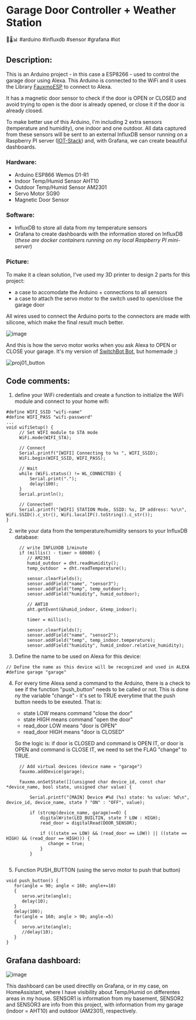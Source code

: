 
# Garage Door Controller + Weather Station
🚪🌡️📊
#arduino #influxdb #sensor #grafana #iot

## Description:

This is an Arduino project - in this case a ESP8266 - used to control the garage door using Alexa. This Arduino is connected to the WiFi and it uses the Library [FauxmoESP](https://bitbucket.org/xoseperez/fauxmoesp/get/master.zip) to connect to Alexa. 

It has a magnetic door sensor to check if the door is OPEN or CLOSED and avoid trying to open is the door is already opened, or close it if the door is already closed.

To make better use of this Arduino, I'm including 2 extra sensors (temperature and humidity), one indoor and one outdoor. All data captured from these sensors will be sent to an external InfluxDB sensor running on a Raspberry PI server ([IOT-Stack](https://sensorsiot.github.io/IOTstack/)) and, with Grafana, we can create beautiful dashboards.

### Hardware:
- Arduino ESP866 Wemos D1-R1
- Indoor Temp/Humid Sensor AHT10
- Outdoor Temp/Humid Sensor AM2301
- Servo Motor SG90
- Magnetic Door Sensor

### Software:
- InfluxDB to store all data from my temperature sensors
- Grafana to create dashboards with the information stored on InfluxDB
(*these are docker containers running on my local Raspberry PI mini-server*)

### Picture:

To make it a clean solution, I've used my 3D printer to design 2 parts for this project: 
- a case to accomodate the Arduino + connections to all sensors 
- a case to attach the servo motor to the switch used to open/close the garage door

All wires used to connect the Arduino ports to the connectors are made with silicone, which make the final result much better.

![image](https://github.com/mmiller1br/mm_projects/assets/32887571/7003a9f9-9f67-45a9-b04f-37178a98c973)

And this is how the servo motor works when you ask Alexa to OPEN or CLOSE your garage. It's my version of [SwitchBot Bot](https://ca.switch-bot.com/collections/all/products/switchbot-bot), but homemade ;)

![proj01_button](https://github.com/mmiller1br/mm_projects/assets/32887571/24ac0c09-0d6c-4017-9777-d695ac67bc46)

## Code comments:

1. define your WiFi credentials and create a function to initialize the WiFi module and connect to your home wifi:
```arduino
#define WIFI_SSID "wifi-name"
#define WIFI_PASS "wifi-password"
...
void wifiSetup() {
     // Set WIFI module to STA mode
     WiFi.mode(WIFI_STA);

     // Connect
     Serial.printf("[WIFI] Connecting to %s ", WIFI_SSID);
     WiFi.begin(WIFI_SSID, WIFI_PASS);

     // Wait
     while (WiFi.status() != WL_CONNECTED) {
         Serial.print(".");
         delay(100);
     }
     Serial.println();

     // Connected!
     Serial.printf("[WIFI] STATION Mode, SSID: %s, IP address: %s\n", WiFi.SSID().c_str(), WiFi.localIP().toString().c_str());
}
```

2. write your data from the temperature/humidity sensors to your InfluxDB database:
```arduino
     // write INFLUXDB 1/minute
     if (millis() - timer > 60000) {      
        // AM2301
        humid_outdoor = dht.readHumidity();
        temp_outdoor  = dht.readTemperature();   

        sensor.clearFields();
        sensor.addField("name", "sensor3");
        sensor.addField("temp", temp_outdoor);
        sensor.addField("humidity", humid_outdoor);

        // AHT10
        aht.getEvent(&humid_indoor, &temp_indoor);

        timer = millis();

        sensor.clearFields();
        sensor.addField("name", "sensor2");
        sensor.addField("temp", temp_indoor.temperature);
        sensor.addField("humidity", humid_indoor.relative_humidity);

```

3. Define the name to be used on Alexa for this device:
```arduino
// Define the name as this device will be recognized and used in ALEXA
#define garage "garage"
```

4. For every time Alexa send a command to the Arduino, there is a check to see if the function "push_button" needs to be called or not. This is done ny the variable "change" - it's set to TRUE everytime that the push button needs to be exeuted. That is:
	- state LOW means command "close the door"
	- state HIGH means command "open the door"
	- read_door LOW means "door is OPEN"
	- read_door HIGH means "door is CLOSED"

	So the logic is: if door is CLOSED and command is OPEN IT, or door is OPEN and command is CLOSE IT, we need to set the FLAG "change" to TRUE.
	
```arduino
     // Add virtual devices (device name = "garage")
     fauxmo.addDevice(garage);

     fauxmo.onSetState([](unsigned char device_id, const char *device_name, bool state, unsigned char value) {

         Serial.printf("[MAIN] Device #%d (%s) state: %s value: %d\n", device_id, device_name, state ? "ON" : "OFF", value);  
          
         if (strcmp(device_name, garage)==0) {
             digitalWrite(LED_BUILTIN, state ? LOW : HIGH);
             read_door = digitalRead(DOOR_SENSOR);
             
             if (((state == LOW) && (read_door == LOW)) || ((state == HIGH) && (read_door == HIGH))) {
                change = true;
             }
         }


```

5. Function PUSH_BUTTON (using the servo motor to push that button)
```arduino
void push_button() {         
   for(angle = 90; angle < 160; angle+=10)    
   {                                  
      servo.write(angle);       
      delay(10);         
   }
   delay(100);
   for(angle = 160; angle > 90; angle-=5) 
   {
      servo.write(angle);
      //delay(10);
   }
} 
```

## Grafana dashboard:

![image](https://github.com/mmiller1br/mm_projects/assets/32887571/6cbec1b1-0bc0-4fe0-9d77-db08e9bd2ad7)

This dashboard can be used directlly on Grafana, or in my case, on HomeAssistant, where I have visibility about Temp/Humid on differentes areas in my house. SENSOR1 is information from my basement, SENSOR2 and SENSOR3 are info from this project, with information from my garage (indoor = AHT10) and outdoor (AM2301), respectively.
